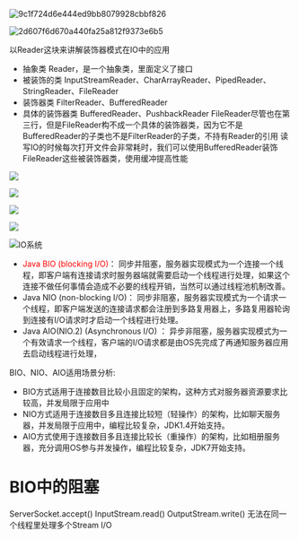 ![9c1f724d6e444ed9bb8079928cbbf826](https://gitee.com/caijingquan/imagebed/raw/master/1610693752_20200329163648607_1307494099.png)


![2d607f6d670a440fa25a812f9373e6b5](https://gitee.com/caijingquan/imagebed/raw/master/1610693754_20200329163711035_2092389863.png)

以Reader这块来讲解装饰器模式在IO中的应用

+ 抽象类
Reader，是一个抽象类，里面定义了接口
+ 被装饰的类
InputStreamReader、CharArrayReader、PipedReader、StringReader、FileReader
+ 装饰器类
FilterReader、BufferedReader
+ 具体的装饰器类
BufferedReader、PushbackReader
FileReader尽管也在第三行，但是FileReader构不成一个具体的装饰器类，因为它不是BufferedReader的子类也不是FilterReader的子类，不持有Reader的引用
读写IO的时候每次打开文件会非常耗时，我们可以使用BufferedReader装饰FileReader这些被装饰器类，使用缓冲提高性能


![](https://gitee.com/caijingquan/imagebed/raw/master/1610693750_20191121165156097_391536508.png)

![](https://gitee.com/caijingquan/imagebed/raw/master/1610693750_20191121165216749_2002889243.png)

![](https://gitee.com/caijingquan/imagebed/raw/master/1610693750_20191121165233356_463152762.png)

![](https://gitee.com/caijingquan/imagebed/raw/master/1610693751_20191121165252172_462926785.png)

![IO系统](https://gitee.com/caijingquan/imagebed/raw/master/1610693751_20191121165537828_343432901.png)









+ <font color="red">Java BIO (blocking I/O)</font>： 同步并阻塞，服务器实现模式为一个连接一个线程，即客户端有连接请求时服务器端就需要启动一个线程进行处理，如果这个连接不做任何事情会造成不必要的线程开销，当然可以通过线程池机制改善。
+ Java NIO (non-blocking I/O)： 同步非阻塞，服务器实现模式为一个请求一个线程，即客户端发送的连接请求都会注册到多路复用器上，多路复用器轮询到连接有I/O请求时才启动一个线程进行处理。
+ Java AIO(NIO.2) (Asynchronous I/O) ： 异步非阻塞，服务器实现模式为一个有效请求一个线程，客户端的I/O请求都是由OS先完成了再通知服务器应用去启动线程进行处理，

BIO、NIO、AIO适用场景分析:

+ BIO方式适用于连接数目比较小且固定的架构，这种方式对服务器资源要求比较高，并发局限于应用中
+ NIO方式适用于连接数目多且连接比较短（轻操作）的架构，比如聊天服务器，并发局限于应用中，编程比较复杂，JDK1.4开始支持。
+ AIO方式使用于连接数目多且连接比较长（重操作）的架构，比如相册服务器，充分调用OS参与并发操作，编程比较复杂，JDK7开始支持。

# BIO中的阻塞
ServerSocket.accept()
InputStream.read()
OutputStream.write()
无法在同一个线程里处理多个Stream I/O